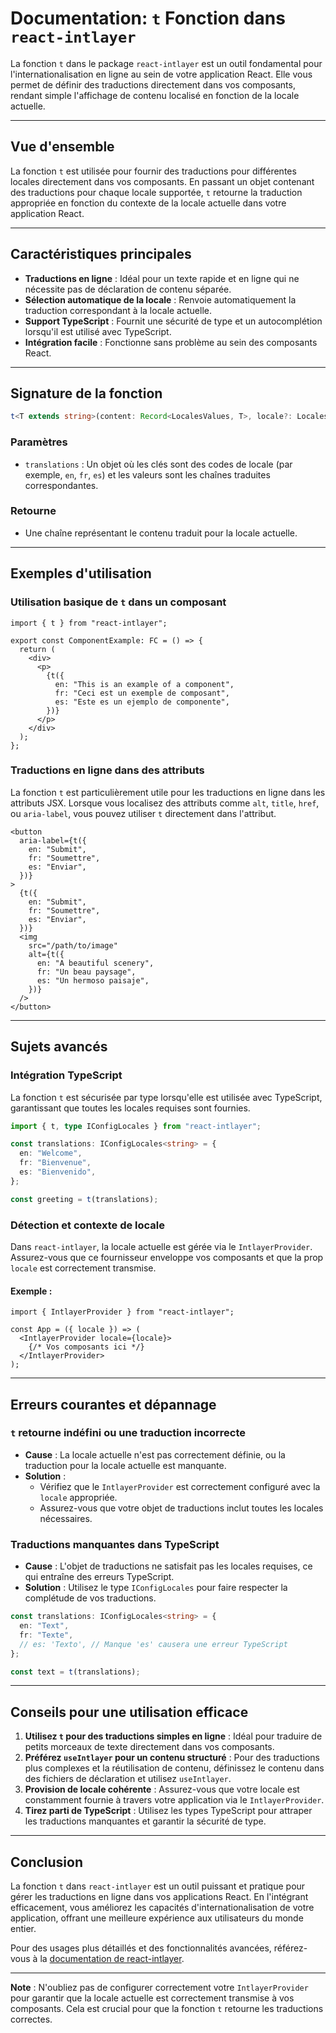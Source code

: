 # Documentation: `t` Fonction dans `react-intlayer`

La fonction `t` dans le package `react-intlayer` est un outil fondamental pour l'internationalisation en ligne au sein de votre application React. Elle vous permet de définir des traductions directement dans vos composants, rendant simple l'affichage de contenu localisé en fonction de la locale actuelle.

---

## Vue d'ensemble

La fonction `t` est utilisée pour fournir des traductions pour différentes locales directement dans vos composants. En passant un objet contenant des traductions pour chaque locale supportée, `t` retourne la traduction appropriée en fonction du contexte de la locale actuelle dans votre application React.

---

## Caractéristiques principales

- **Traductions en ligne** : Idéal pour un texte rapide et en ligne qui ne nécessite pas de déclaration de contenu séparée.
- **Sélection automatique de la locale** : Renvoie automatiquement la traduction correspondant à la locale actuelle.
- **Support TypeScript** : Fournit une sécurité de type et un autocomplétion lorsqu'il est utilisé avec TypeScript.
- **Intégration facile** : Fonctionne sans problème au sein des composants React.

---

## Signature de la fonction

```typescript
t<T extends string>(content: Record<LocalesValues, T>, locale?: Locales): string
```

### Paramètres

- `translations` : Un objet où les clés sont des codes de locale (par exemple, `en`, `fr`, `es`) et les valeurs sont les chaînes traduites correspondantes.

### Retourne

- Une chaîne représentant le contenu traduit pour la locale actuelle.

---

## Exemples d'utilisation

### Utilisation basique de `t` dans un composant

```tsx
import { t } from "react-intlayer";

export const ComponentExample: FC = () => {
  return (
    <div>
      <p>
        {t({
          en: "This is an example of a component",
          fr: "Ceci est un exemple de composant",
          es: "Este es un ejemplo de componente",
        })}
      </p>
    </div>
  );
};
```

### Traductions en ligne dans des attributs

La fonction `t` est particulièrement utile pour les traductions en ligne dans les attributs JSX. Lorsque vous localisez des attributs comme `alt`, `title`, `href`, ou `aria-label`, vous pouvez utiliser `t` directement dans l'attribut.

```tsx
<button
  aria-label={t({
    en: "Submit",
    fr: "Soumettre",
    es: "Enviar",
  })}
>
  {t({
    en: "Submit",
    fr: "Soumettre",
    es: "Enviar",
  })}
  <img
    src="/path/to/image"
    alt={t({
      en: "A beautiful scenery",
      fr: "Un beau paysage",
      es: "Un hermoso paisaje",
    })}
  />
</button>
```

---

## Sujets avancés

### Intégration TypeScript

La fonction `t` est sécurisée par type lorsqu'elle est utilisée avec TypeScript, garantissant que toutes les locales requises sont fournies.

```typescript
import { t, type IConfigLocales } from "react-intlayer";

const translations: IConfigLocales<string> = {
  en: "Welcome",
  fr: "Bienvenue",
  es: "Bienvenido",
};

const greeting = t(translations);
```

### Détection et contexte de locale

Dans `react-intlayer`, la locale actuelle est gérée via le `IntlayerProvider`. Assurez-vous que ce fournisseur enveloppe vos composants et que la prop `locale` est correctement transmise.

#### Exemple :

```tsx
import { IntlayerProvider } from "react-intlayer";

const App = ({ locale }) => (
  <IntlayerProvider locale={locale}>
    {/* Vos composants ici */}
  </IntlayerProvider>
);
```

---

## Erreurs courantes et dépannage

### `t` retourne indéfini ou une traduction incorrecte

- **Cause** : La locale actuelle n'est pas correctement définie, ou la traduction pour la locale actuelle est manquante.
- **Solution** :
  - Vérifiez que le `IntlayerProvider` est correctement configuré avec la `locale` appropriée.
  - Assurez-vous que votre objet de traductions inclut toutes les locales nécessaires.

### Traductions manquantes dans TypeScript

- **Cause** : L'objet de traductions ne satisfait pas les locales requises, ce qui entraîne des erreurs TypeScript.
- **Solution** : Utilisez le type `IConfigLocales` pour faire respecter la complétude de vos traductions.

```typescript
const translations: IConfigLocales<string> = {
  en: "Text",
  fr: "Texte",
  // es: 'Texto', // Manque 'es' causera une erreur TypeScript
};

const text = t(translations);
```

---

## Conseils pour une utilisation efficace

1. **Utilisez `t` pour des traductions simples en ligne** : Idéal pour traduire de petits morceaux de texte directement dans vos composants.
2. **Préférez `useIntlayer` pour un contenu structuré** : Pour des traductions plus complexes et la réutilisation de contenu, définissez le contenu dans des fichiers de déclaration et utilisez `useIntlayer`.
3. **Provision de locale cohérente** : Assurez-vous que votre locale est constamment fournie à travers votre application via le `IntlayerProvider`.
4. **Tirez parti de TypeScript** : Utilisez les types TypeScript pour attraper les traductions manquantes et garantir la sécurité de type.

---

## Conclusion

La fonction `t` dans `react-intlayer` est un outil puissant et pratique pour gérer les traductions en ligne dans vos applications React. En l'intégrant efficacement, vous améliorez les capacités d'internationalisation de votre application, offrant une meilleure expérience aux utilisateurs du monde entier.

Pour des usages plus détaillés et des fonctionnalités avancées, référez-vous à la [documentation de react-intlayer](https://github.com/aymericzip/intlayer/blob/main/docs/fr/intlayer_editor.md).

---

**Note** : N'oubliez pas de configurer correctement votre `IntlayerProvider` pour garantir que la locale actuelle est correctement transmise à vos composants. Cela est crucial pour que la fonction `t` retourne les traductions correctes.
